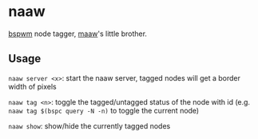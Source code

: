 # naaw

[bspwm](https://github.com/baskerville/bspwm) node tagger, [maaw](https://gitlab.com/samaingw/maaw)'s little brother.

## Usage

`naaw server <x>`: start the naaw server, tagged nodes will get a border width of <x> pixels

`naaw tag <n>`: toggle the tagged/untagged status of the node with id <n> (e.g. `naaw tag $(bspc query -N -n)` to toggle the current node)

`naaw show`: show/hide the currently tagged nodes
